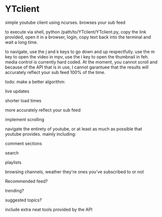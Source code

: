 # YTclient
simple youtube client using ncurses. browses your sub feed

to execute via shell, python /path/to/YTclient/YTclient.py, copy the link provided, open it in a browser, login, copy text back into the terminal and wait a long time.

to navigate, use the j and k keys to go down and up respectfully. use the m key to open the video in mpv, use the i key to open the thumbnail in feh. media control is currently hard coded. At the moment, you cannot scroll and because of the API that is in use, I cannot garantuee that the results will accurately reflect your sub feed 100% of the time.

todo:
make a better algorithm:

 live updates
 
 shorter load times
 
 more accurately reflect your sub feed
 
implement scrolling

navigate the entirety of youtube, or at least as much as possible that youtube provides. mainly including:

 comment sections
 
 search
 
 playlists
 
 browsing channels, weather they're ones you've subscribed to or not
 
 Recommended feed?
 
 trending?
 
 suggested topics?
 
include extra neat tools provided by the API

